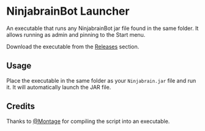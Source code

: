 # NinjabrainBot Launcher
An executable that runs any NinjabrainBot jar file found in the same folder. It allows running as admin and pinning to the Start menu.

Download the executable from the [Releases](https://github.com/qMaxXen/NinjabrainBot-Launcher/releases/tag/v1.0.0) section.

## Usage

Place the executable in the same folder as your `Ninjabrain.jar` file and run it. It will automatically launch the JAR file.

## Credits

Thanks to [@Montage](https://github.com/m-ont) for compiling the script into an executable.
